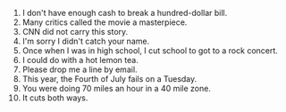 
1. I don't have enough cash to break a hundred-dollar bill.
2. Many critics called the movie a masterpiece.
3. CNN did not carry this story.
4. I'm sorry I didn't catch your name.
5. Once when I was in high school, I cut school to got to a rock concert.
6. I could do with a hot lemon tea.
7. Please drop me a line by email.
8. This year, the Fourth of July fails on a Tuesday.
9. You were doing 70 miles an hour in a 40 mile zone.
10. It cuts both ways.